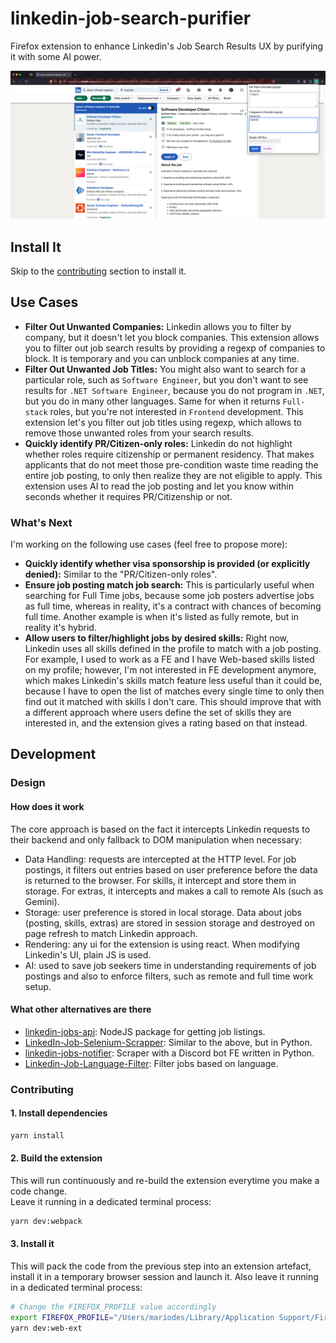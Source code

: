 # linkedin-job-search-purifier

Firefox extension to enhance Linkedin's Job Search Results UX by purifying it with some AI power.

![alt text](ux-screenshot.png)

## Install It

Skip to the [contributing](#contributing) section to install it.

## Use Cases

- **Filter Out Unwanted Companies:** Linkedin allows you to filter by company, but it doesn't let you block companies. This extension allows you to filter out job search results by providing a regexp of companies to block. It is temporary and you can unblock companies at any time.
- **Filter Out Unwanted Job Titles:** You might also want to search for a particular role, such as `Software Engineer`, but you don't want to see results for `.NET Software Engineer`, because you do not program in `.NET`, but you do in many other languages. Same for when it returns `Full-stack` roles, but you're not interested in `Frontend` development. This extension let's you filter out job titles using regexp, which allows to remove those unwanted roles from your search results.
- **Quickly identify PR/Citizen-only roles:** Linkedin do not highlight whether roles require citizenship or permanent residency. That makes applicants that do not meet those pre-condition waste time reading the entire job posting, to only then realize they are not eligible to apply. This extension uses AI to read the job posting and let you know within seconds whether it requires PR/Citizenship or not.

### What's Next

I'm working on the following use cases (feel free to propose more):

- **Quickly identify whether visa sponsorship is provided (or explicitly denied):** Similar to the "PR/Citizen-only roles".
- **Ensure job posting match job search:** This is particularly useful when searching for Full Time jobs, because some job posters advertise jobs as full time, whereas in reality, it's a contract with chances of becoming full time. Another example is when it's listed as fully remote, but in reality it's hybrid.
- **Allow users to filter/highlight jobs by desired skills:** Right now, Linkedin uses all skills defined in the profile to match with a job posting. For example, I used to work as a FE and I have Web-based skills listed on my profile; however, I'm not interested in FE development anymore, which makes Linkedin's skills match feature less useful than it could be, because I have to open the list of matches every single time to only then find out it matched with skills I don't care. This should improve that with a different approach where users define the set of skills they are interested in, and the extension gives a rating based on that instead.

## Development

### Design

#### How does it work

The core approach is based on the fact it intercepts Linkedin requests to their backend and only fallback to DOM manipulation when necessary:

- Data Handling: requests are intercepted at the HTTP level. For job postings, it filters out entries based on user preference before the data is returned to the browser. For skills, it intercept and store them in storage. For extras, it intercepts and makes a call to remote AIs (such as Gemini).
- Storage: user preference is stored in local storage. Data about jobs (posting, skills, extras) are stored in session storage and destroyed on page refresh to match Linkedin approach.
- Rendering: any ui for the extension is using react. When modifying Linkedin's UI, plain JS is used.
- AI: used to save job seekers time in understanding requirements of job postings and also to enforce filters, such as remote and full time work setup.

#### What other alternatives are there

- [linkedin-jobs-api](https://github.com/VishwaGauravIn/linkedin-jobs-api): NodeJS package for getting job listings.
- [LinkedIn-Job-Selenium-Scrapper](https://github.com/hossam-elshabory/LinkedIn-Job-Selenium-Scrapper): Similar to the above, but in Python.
- [linkedin-jobs-notifier](https://github.com/hotsno/linkedin-jobs-notifier): Scraper with a Discord bot FE written in Python.
- [Linkedin-Job-Language-Filter](https://github.com/yavuzslmyldz/Linkedin-Job-Language-Filter): Filter jobs based on language.

### Contributing

#### 1. Install dependencies

```bash
yarn install
```

#### 2. Build the extension

This will run continuously and re-build the extension everytime you make a code change.  
Leave it running in a dedicated terminal process:

```bash
yarn dev:webpack
```

#### 3. Install it

This will pack the code from the previous step into an extension artefact, install it in a temporary browser session and launch it. Also leave it running in a dedicated terminal process:

```bash
# Change the FIREFOX_PROFILE value accordingly
export FIREFOX_PROFILE="/Users/mariodes/Library/Application Support/Firefox/Profiles/development"
yarn dev:web-ext
```
